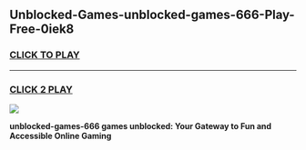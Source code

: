 
## Unblocked-Games-unblocked-games-666-Play-Free-0iek8
<h3>
<a href="https://premium76.site?title=unblocked-games-666&ref=12A">CLICK TO PLAY</a></h3>
<hr>

<h3>
<a href="https://premium76.site?title=unblocked-games-666&ref=12A">CLICK 2 PLAY</a>
  
</h3>

<a href="https://premium76.site?title=unblocked-games-666&ref=12A"><img src="https://clearcache.store/games.png"></a>


**unblocked-games-666 games unblocked: Your Gateway to Fun and Accessible Online Gaming**
